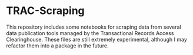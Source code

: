 # TRAC-Scraping
This repository includes some notebooks for scraping data from several data publication tools managed by the Transactional Records Access Clearinghouse. These files are still extremely experimental, although I may refactor them into a package in the future.
